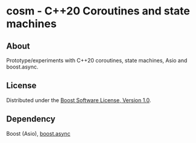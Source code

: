 # cosm - C++20 Coroutines and state machines

## About
Prototype/experiments with C++20 coroutines, state machines, Asio and boost.async.

## License
Distributed under the [Boost Software License, Version 1.0](http://www.boost.org/LICENSE_1_0.txt).

## Dependency
Boost (Asio), [boost.async](https://github.com/klemens-morgenstern/async)

